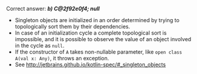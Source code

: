 Correct answer: ***b) C@2f92e0f4; null***

* Singleton objects are initialized in an order determined by trying to topologically sort them by their dependencies.
* In case of an initialization cycle a complete topological sort is impossible, and it is possible to observe the value of an object involved in the cycle as `null`.
* If the constructor of `A` takes non-nullable parameter, like `open class A(val x: Any)`, it throws an exception.
* See http://jetbrains.github.io/kotlin-spec/#_singleton_objects